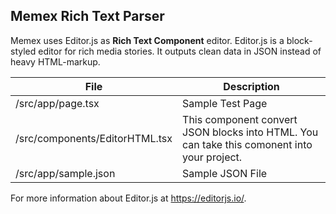 ## Memex Rich Text Parser

Memex uses Editor.js as <strong>Rich Text Component</strong> editor. Editor.js is a block-styled editor for rich media stories. It outputs clean data in JSON instead of heavy HTML-markup.

| File                           | Description                                                                                 |
| ------------------------------ | ------------------------------------------------------------------------------------------- |
| /src/app/page.tsx              | Sample Test Page                                                                            |
| /src/components/EditorHTML.tsx | This component convert JSON blocks into HTML. You can take this comonent into your project. |
| /src/app/sample.json           | Sample JSON File                                                                            |

For more information about Editor.js at https://editorjs.io/.
